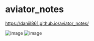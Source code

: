 # aviator_notes
https://daniil861.github.io/aviator_notes/

![image](https://user-images.githubusercontent.com/90471703/178932100-d9e5ea49-3c2a-4a25-8a3a-1cdb303306a5.png)
![image](https://user-images.githubusercontent.com/90471703/178932222-dabf1736-69a3-4150-9404-dd2755bd9070.png)
